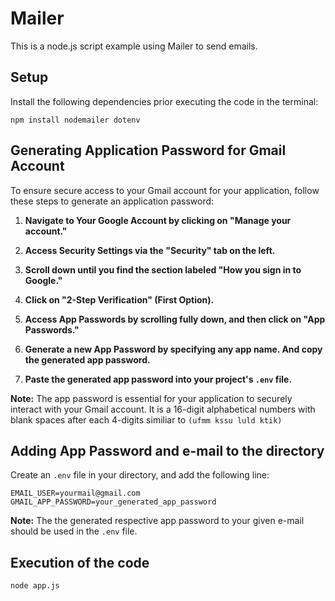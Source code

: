 # Mailer

This is a node.js script example using Mailer to send emails.

## Setup

Install the following dependencies prior executing the code in the terminal:

```npm
npm install nodemailer dotenv
```

## Generating Application Password for Gmail Account

To ensure secure access to your Gmail account for your application, follow these steps to generate an application password:

1. **Navigate to Your Google Account by clicking on "Manage your account."** 

2. **Access Security Settings via the "Security" tab on the left.**

3. **Scroll down until you find the section labeled "How you sign in to Google."**

4. **Click on "2-Step Verification" (First Option).**

5. **Access App Passwords by scrolling fully down, and then click on "App Passwords."**

6. **Generate a new App Password by specifying any app name. And copy the generated app password.**

7. **Paste the generated app password into your project's `.env` file.**


**Note:** The app password is essential for your application to securely interact with your Gmail account. It is a 16-digit alphabetical numbers with blank spaces after each 4-digits similiar to `(ufmm kssu luld ktik)`

## Adding App Password and e-mail to the directory

Create an `.env` file in your directory, and add the following line:

```env
EMAIL_USER=yourmail@gmail.com
GMAIL_APP_PASSWORD=your_generated_app_password
```

**Note:** The the generated respective app password to your given e-mail should be used in the `.env` file.

## Execution of the code

```npm
node app.js
